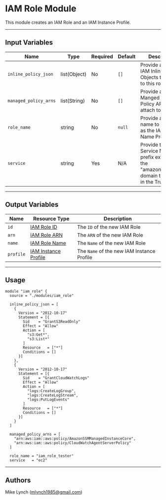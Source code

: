 # IAM Role Module

This module creates an IAM Role and an IAM Instance Profile.

---

## Input Variables

| Name | Type | Required | Default | Description |
| ---- | ---- | -------- | ------- | ----------- |
| `inline_policy_json` | list(Object) | No | `[]` | Provide a list of IAM Inline Policy Objects to attach to this role |
| `managed_policy_arns` | list(String) | No | `[]` | Provide a list of Manged IAM Policy ARNs to attach to this role |
| `role_name` | string | No | `null` | Provide a short name to be used as the IAM Role Name Prefix |
| `service` | string | Yes | N/A | Provide the AWS Service Name prefix excluding the "amazonaws.com" domain to be used in the Trust Policy |

---

## Output Variables

| Name | Resource Type | Description |
| ---- | ------------- | ----------- |
| `id` | [IAM Role ID](https://registry.terraform.io/providers/hashicorp/aws/latest/docs/resources/lb#id) | The `ID` of the new IAM Role |
| `arn` | [IAM Role ARN](https://registry.terraform.io/providers/hashicorp/aws/latest/docs/resources/lb#arn) | The `ARN` of the new IAM Role |
| `name` | [IAM Role Name](https://registry.terraform.io/providers/hashicorp/aws/latest/docs/resources/lb#name) | The `Name` of the new IAM Role |
| `profile` | [IAM Instance Profile](https://registry.terraform.io/providers/hashicorp/aws/latest/docs/resources/iam_instance_profile#name) | The `Name` of the new IAM Instance Profile |

---

## Usage

```hcl
module "iam_role" {
  source = "./modules/iam_role"

  inline_policy_json = [
    {
      Version = "2012-10-17"
      Statement = [{
        Sid    = "GrantS3ReadOnly"
        Effect = "Allow"
        Action = [
          "s3:Get*",
          "s3:List*"
        ]
        Resource   = ["*"]
        Conditions = []
      }]
    },
    {
      Version = "2012-10-17"
      Statement = [{
        Sid    = "GrantCloudWatchLogs"
        Effect = "Allow"
        Action = [
          "logs:CreateLogGroup",
          "logs:CreateLogStream",
          "logs:PutLogEvents"
        ]
        Resource   = ["*"]
        Conditions = []
      }]
    }
  ]

  managed_policy_arns = [
    "arn:aws:iam::aws:policy/AmazonSSMManagedInstanceCore",
    "arn:aws:iam::aws:policy/CloudWatchAgentServerPolicy"
  ]

  role_name = "iam_role_tester"
  service   = "ec2"
```

---

## Authors

Mike Lynch ([mlynch1985@gmail.com](mailto:mlynch1985@gmail.com))
